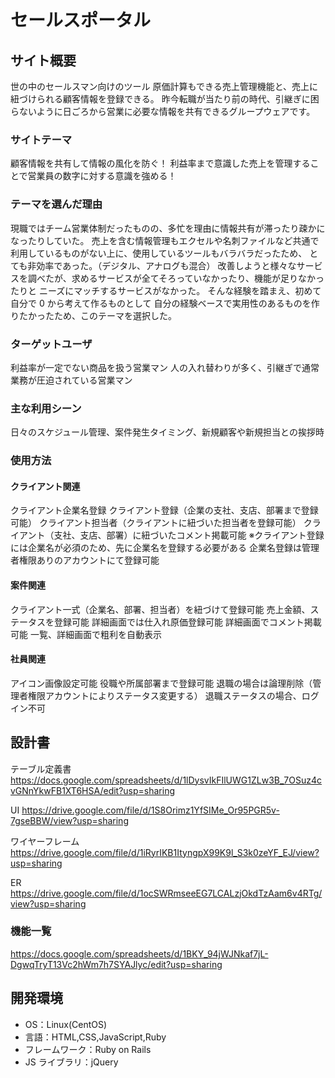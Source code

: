 # セールスポータル

## サイト概要

世の中のセールスマン向けのツール
原価計算もできる売上管理機能と、売上に紐づけられる顧客情報を登録できる。
昨今転職が当たり前の時代、引継ぎに困らないように日ごろから営業に必要な情報を共有できるグループウェアです。

### サイトテーマ

顧客情報を共有して情報の風化を防ぐ！
利益率まで意識した売上を管理することで営業員の数字に対する意識を強める！

### テーマを選んだ理由

現職ではチーム営業体制だったものの、多忙を理由に情報共有が滞ったり疎かになったりしていた。
売上を含む情報管理もエクセルや名刺ファイルなど共通で利用しているものがない上に、使用しているツールもバラバラだったため、
とても非効率であった。（デジタル、アナログも混合）
改善しようと様々なサービスを調べたが、求めるサービスが全てそろっていなかったり、機能が足りなかったりと
ニーズにマッチするサービスがなかった。
そんな経験を踏まえ、初めて自分で 0 から考えて作るものとして
自分の経験ベースで実用性のあるものを作りたかったため、このテーマを選択した。

### ターゲットユーザ

利益率が一定でない商品を扱う営業マン
人の入れ替わりが多く、引継ぎで通常業務が圧迫されている営業マン

### 主な利用シーン

日々のスケジュール管理、案件発生タイミング、新規顧客や新規担当との挨拶時

### 使用方法

#### クライアント関連
クライアント企業名登録
クライアント登録（企業の支社、支店、部署まで登録可能）
クライアント担当者（クライアントに紐づいた担当者を登録可能）
クライアント（支社、支店、部署）に紐づいたコメント掲載可能
※クライアント登録には企業名が必須のため、先に企業名を登録する必要がある
企業名登録は管理者権限ありのアカウントにて登録可能

#### 案件関連
クライアント一式（企業名、部署、担当者）を紐づけて登録可能
売上金額、ステータスを登録可能
詳細画面では仕入れ原価登録可能
詳細画面でコメント掲載可能
一覧、詳細画面で粗利を自動表示

#### 社員関連
アイコン画像設定可能
役職や所属部署まで登録可能
退職の場合は論理削除（管理者権限アカウントによりステータス変更する）
退職ステータスの場合、ログイン不可

## 設計書
テーブル定義書
<https://docs.google.com/spreadsheets/d/1lDysvIkFIlUWG1ZLw3B_7OSuz4cvGNnYkwFB1XT6HSA/edit?usp=sharing>

UI
<https://drive.google.com/file/d/1S8Orimz1YfSIMe_Or95PGR5v-7gseBBW/view?usp=sharing>

ワイヤーフレーム
<https://drive.google.com/file/d/1iRyrIKB1ItyngpX99K9l_S3k0zeYF_EJ/view?usp=sharing>

ER
<https://drive.google.com/file/d/1ocSWRmseeEG7LCALzjOkdTzAam6v4RTg/view?usp=sharing>

### 機能一覧

<https://docs.google.com/spreadsheets/d/1BKY_94jWJNkaf7jL-DgwqTryT13Vc2hWm7h7SYAJlyc/edit?usp=sharing>

## 開発環境

- OS：Linux(CentOS)
- 言語：HTML,CSS,JavaScript,Ruby
- フレームワーク：Ruby on Rails
- JS ライブラリ：jQuery

